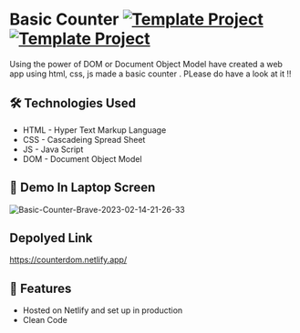 # Basic Counter [![Template Project](https://img.shields.io/badge/Web-App-red)](http://www.gnu.org/licenses/agpl-3.0) [![Template Project](https://img.shields.io/badge/Technologies%20-HTML%2FCSS%2FJS-brightgreen)](http://www.gnu.org/licenses/agpl-3.0)

Using the power of DOM or Document Object Model have created a web app using html, css, js made a basic counter . PLease do have a look at it !!

## 🛠 Technologies Used
  - HTML - Hyper Text Markup Language
  - CSS - Cascadeing Spread Sheet
  - JS - Java Script
  - DOM - Document Object Model

## 🚩 Demo In Laptop Screen

![Basic-Counter-Brave-2023-02-14-21-26-33](https://user-images.githubusercontent.com/72431298/218792017-571d83ad-55a3-4e5e-a805-854e5271fd46.gif)





## Depolyed Link 
https://counterdom.netlify.app/


## 📝 Features

- Hosted on Netlify and set up in production
- Clean Code


